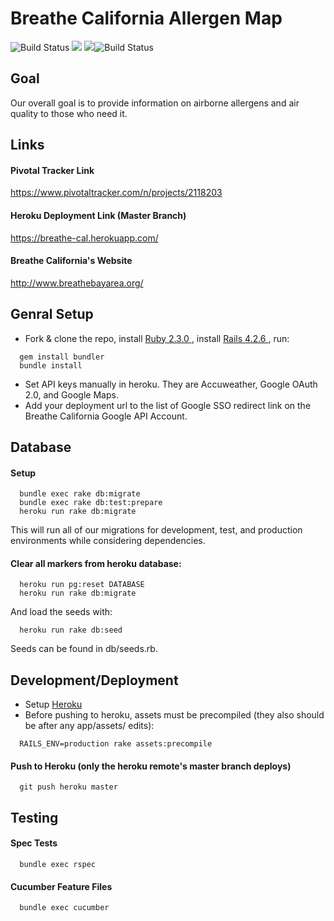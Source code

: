 # Breathe California Allergen Map
<img src="http://travis-ci.org/MaadhavShah/breathe-cal.svg?branch=master" alt="Build Status" /> <a href="https://codeclimate.com/github/MaadhavShah/breathe-cal/maintainability"><img src="https://api.codeclimate.com/v1/badges/836757131179145c6ddf/maintainability" /></a> 
<a href="https://codeclimate.com/github/MaadhavShah/breathe-cal/test_coverage"><img src="https://api.codeclimate.com/v1/badges/836757131179145c6ddf/test_coverage" /></a><img src="http://travis-ci.org/MaadhavShah/breathe-cal.svg?branch=master" alt="Build Status" /> 

## Goal
Our overall goal is to provide information on airborne allergens and air quality to those who need it.

## Links
#### Pivotal Tracker Link
https://www.pivotaltracker.com/n/projects/2118203

#### Heroku Deployment Link (Master Branch)
https://breathe-cal.herokuapp.com/

#### Breathe California's Website
http://www.breathebayarea.org/

## Genral Setup
* Fork & clone the repo, install <a href="https://www.ruby-lang.org/en/documentation/installation/"> Ruby 2.3.0 </a>, install <a href="http://blog.teamtreehouse.com/install-rails-5-mac"> Rails 4.2.6 </a>, run:
```
  gem install bundler
  bundle install
```
* Set API keys manually in heroku. They are Accuweather, Google OAuth 2.0, and Google Maps.
* Add your deployment url to the list of Google SSO redirect link on the Breathe California Google API Account.

## Database
#### Setup
```
  bundle exec rake db:migrate
  bundle exec rake db:test:prepare
  heroku run rake db:migrate
```
  This will run all of our migrations for development, test, and production environments while considering dependencies.
#### Clear all markers from heroku database:
```
  heroku run pg:reset DATABASE
  heroku run rake db:migrate
```
And load the seeds with:
```
  heroku run rake db:seed
```
Seeds can be found in db/seeds.rb.

## Development/Deployment
* Setup <a href="https://devcenter.heroku.com/articles/getting-started-with-ruby#introduction"> Heroku </a>
* Before pushing to heroku, assets must be precompiled (they also should be after any app/assets/ edits):
```
  RAILS_ENV=production rake assets:precompile
```
#### Push to Heroku (only the heroku remote's master branch deploys)
```
  git push heroku master
```
## Testing
#### Spec Tests
```
  bundle exec rspec
```
#### Cucumber Feature Files
```
  bundle exec cucumber
```

